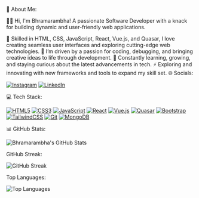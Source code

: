 💫 About Me:

👩‍💻 Hi, I'm Bhramarambha! A passionate Software Developer with a knack for building dynamic and user-friendly web applications.

🔭 Skilled in HTML, CSS, JavaScript, React, Vue.js, and Quasar, I love creating seamless user interfaces and exploring cutting-edge web technologies.
💬 I’m driven by a passion for coding, debugging, and bringing creative ideas to life through development.
🌱 Constantly learning, growing, and staying curious about the latest advancements in tech.
⚡ Exploring and innovating with new frameworks and tools to expand my skill set.
🌐 Socials:

[![Instagram](https://img.shields.io/badge/Instagram-E4405F?style=for-the-badge&logo=instagram&logoColor=white)](https://www.instagram.com/chandana_bhramara?igsh=YXhtM253M2Nob2h1) 
[![LinkedIn](https://img.shields.io/badge/LinkedIn-0A66C2?style=for-the-badge&logo=linkedin&logoColor=white)](https://www.linkedin.com/in/bhramarambha-c-b-5a565a275/)

💻 Tech Stack:

[![HTML5](https://img.shields.io/badge/HTML5-E34F26?style=for-the-badge&logo=html5&logoColor=white)](#)
[![CSS3](https://img.shields.io/badge/CSS3-1572B6?style=for-the-badge&logo=css3&logoColor=white)](#)
[![JavaScript](https://img.shields.io/badge/JavaScript-F7DF1E?style=for-the-badge&logo=javascript&logoColor=black)](#)
[![React](https://img.shields.io/badge/React-61DAFB?style=for-the-badge&logo=react&logoColor=black)](#)
[![Vue.js](https://img.shields.io/badge/Vue.js-4FC08D?style=for-the-badge&logo=vue.js&logoColor=white)](#)
[![Quasar](https://img.shields.io/badge/Quasar-00B4F0?style=for-the-badge&logo=quasar&logoColor=white)](#)
[![Bootstrap](https://img.shields.io/badge/Bootstrap-563D7C?style=for-the-badge&logo=bootstrap&logoColor=white)](#)
[![TailwindCSS](https://img.shields.io/badge/TailwindCSS-06B6D4?style=for-the-badge&logo=tailwind-css&logoColor=white)](#)
[![Git](https://img.shields.io/badge/Git-F05033?style=for-the-badge&logo=git&logoColor=white)](#)
[![MongoDB](https://img.shields.io/badge/MongoDB-47A248?style=for-the-badge&logo=mongodb&logoColor=white)](#)

📊 GitHub Stats:

![Bhramarambha's GitHub Stats](https://github-readme-stats.vercel.app/api?username=Bhramarambha8660&show_icons=true&theme=radical)


GitHub Streak:

![GitHub Streak](https://streak-stats.demolab.com/?user=Bhramarambha8660&theme=radical)

Top Languages:

![Top Languages](https://github-readme-stats.vercel.app/api/top-langs/?username=Bhramarambha8660&layout=compact&theme=radical)
